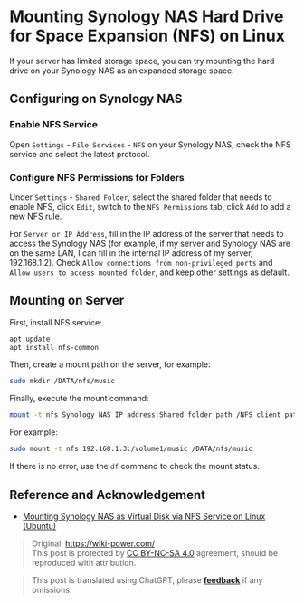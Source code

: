 # Mounting Synology NAS Hard Drive for Space Expansion (NFS) on Linux

If your server has limited storage space, you can try mounting the hard drive on your Synology NAS as an expanded storage space.

## Configuring on Synology NAS

### Enable NFS Service

Open `Settings` - `File Services` - `NFS` on your Synology NAS, check the NFS service and select the latest protocol.

### Configure NFS Permissions for Folders

Under `Settings` - `Shared Folder`, select the shared folder that needs to enable NFS, click `Edit`, switch to the `NFS Permissions` tab, click `Add` to add a new NFS rule.

For `Server or IP Address`, fill in the IP address of the server that needs to access the Synology NAS (for example, if my server and Synology NAS are on the same LAN, I can fill in the internal IP address of my server, 192.168.1.2). Check `Allow connections from non-privileged ports` and `Allow users to access mounted folder`, and keep other settings as default.

## Mounting on Server

First, install NFS service:

```bash
apt update
apt install nfs-common
```

Then, create a mount path on the server, for example:

```bash
sudo mkdir /DATA/nfs/music
```

Finally, execute the mount command:

```bash
mount -t nfs Synology NAS IP address:Shared folder path /NFS client path
```

For example:

```bash
sudo mount -t nfs 192.168.1.3:/volume1/music /DATA/nfs/music
```

If there is no error, use the `df` command to check the mount status.

## Reference and Acknowledgement

- [Mounting Synology NAS as Virtual Disk via NFS Service on Linux (Ubuntu)](https://cloud.tencent.com/developer/article/2104277)

> Original: <https://wiki-power.com/>  
> This post is protected by [CC BY-NC-SA 4.0](https://creativecommons.org/licenses/by/4.0/deed.en) agreement, should be reproduced with attribution.

> This post is translated using ChatGPT, please [**feedback**](https://github.com/linyuxuanlin/Wiki_MkDocs/issues/new) if any omissions.